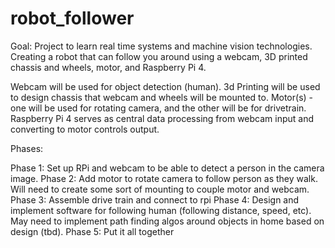 # robot_follower

Goal: Project to learn real time systems and machine vision technologies. Creating a robot that can follow you around using a webcam, 3D printed chassis and wheels, motor, and Raspberry Pi 4. 

Webcam will be used for object detection (human). 3d Printing will be used to design chassis that webcam and wheels will be mounted to. Motor(s) - one will be used for rotating camera, and the other will be for drivetrain. Raspberry Pi 4 serves as central data processing from webcam input and converting to motor controls output. 

Phases:

Phase 1: Set up RPi and webcam to be able to detect a person in the camera image.
Phase 2: Add motor to rotate camera to follow person as they walk. Will need to create some sort of mounting to couple motor and webcam.
Phase 3: Assemble drive train and connect to rpi
Phase 4: Design and implement software for following human (following distance, speed, etc). May need to implement path finding algos around objects in home based on design (tbd). 
Phase 5: Put it all together

